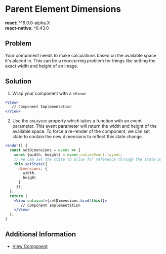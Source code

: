 # Parent Element Dimensions
**react:** ^16.0.0-alpha.X <br>
**react-native:** ^0.43.0

## Problem
Your component needs to make calculations based on the available space it's placed in. This can be a reoccurring problem
for things like setting the exact width and height of an image.

## Solution
1. Wrap your component with a `<View>`
```jsx
<View>
   // Component Implementation
</View>
```
2. Use the `onLayout` property which takes a function with an event parameter. This event parameter will return the width and height of the available space. To force a re-render of the component, we can set state to contain the new dimensions to reflect this state change.

```jsx
render() {
  const setDimensions = event => {
    const {width, height} = event.nativeEvent.layout;
    // We can set the state to allow for reference through the state property, and will also change
    this.setState({
      dimensions: {
        width,
        height
      }
     });
  };
  return (
    <View onLayout={setDimensions.bind(this)}>
       // Component Implementation
    </View>
  );
}
```
 
## Additional Information
- [View Component](https://facebook.github.io/react-native/docs/view.html)
